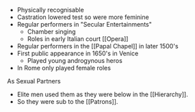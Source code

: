 - Physically recognisable
- Castration lowered test so were more feminine
- Regular performers in "Secular Entertainments"
	- Chamber singing 
	- Roles in early Italian court [[Opera]]
- Regular performers in the [[Papal Chapel]] in later 1500's
- First public appearance in 1650's in Venice
	- Played young androgynous heros
- In Rome only played female roles 

As Sexual Partners
- Elite men used them as they were below in the [[Hierarchy]].
- So they were sub to the [[Patrons]].